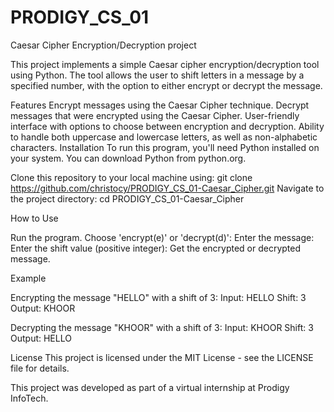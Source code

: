 # PRODIGY_CS_01
Caesar Cipher Encryption/Decryption project

This project implements a simple Caesar cipher encryption/decryption tool using Python. The tool allows the user to shift letters in a message by a specified number, with the option to either encrypt or decrypt the message.

Features
Encrypt messages using the Caesar Cipher technique.
Decrypt messages that were encrypted using the Caesar Cipher.
User-friendly interface with options to choose between encryption and decryption.
Ability to handle both uppercase and lowercase letters, as well as non-alphabetic characters.
Installation
To run this program, you'll need Python installed on your system. You can download Python from python.org.

Clone this repository to your local machine using:
         git clone https://github.com/christocy/PRODIGY_CS_01-Caesar_Cipher.git
Navigate to the project directory:
         cd PRODIGY_CS_01-Caesar_Cipher

How to Use

Run the program.
Choose 'encrypt(e)' or 'decrypt(d)':
Enter the message: 
Enter the shift value (positive integer): 
Get the encrypted or decrypted message.

Example

Encrypting the message "HELLO" with a shift of 3:
Input: HELLO
Shift: 3
Output: KHOOR

Decrypting the message "KHOOR" with a shift of 3:
Input: KHOOR
Shift: 3
Output: HELLO

License
This project is licensed under the MIT License - see the LICENSE file for details.

This project was developed as part of a virtual internship at Prodigy InfoTech.
